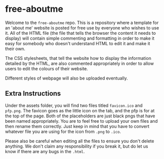 # free-aboutme

Welcome to the `free-aboutme` repo. This is a repository where a template for an 'about me' website is posted for free use by everyone who wishes to use it. All of the HTML file (the file that tells the browser the content it needs to display) will contain simple commenting and formatting in order to make it easy for somebody who doesn't understand HTML to edit it and make it their own.

The CSS stylesheets, that tell the website how to display the information detailed by the HTML, are also commented appropriately in order to allow users to edit the colours of their website.

Different styles of webpage will also be uploaded eventually.

## Extra Instructions

Under the assets folder, you will find two files titled `favicon.ico` and `pfp.png`. The favicon goes as the little icon on the tab, and the pfp is for at the top of the page. Both of the placeholders are just black pngs that have been named appropriately. You are to feel free to upload your own files and then rename them correctly. Just keep in mind that you have to convert whatever file you are using for the icon from `.png` to `.ico`.

Please also be careful when editing all the files to ensure you don't delete anything. We don't claim any responsibility if you break it, but do let us know if there are any bugs in the `.html`.
